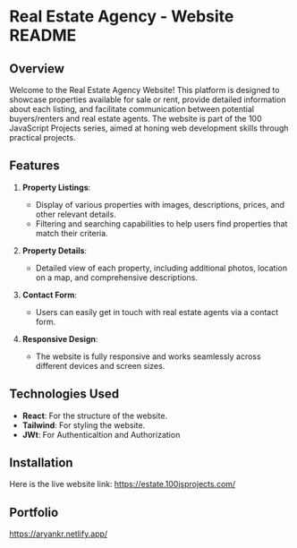 # Real Estate Agency - Website README

## Overview

Welcome to the Real Estate Agency Website! This platform is designed to showcase properties available for sale or rent, provide detailed information about each listing, and facilitate communication between potential buyers/renters and real estate agents. The website is part of the 100 JavaScript Projects series, aimed at honing web development skills through practical projects.

## Features

1. **Property Listings**:
   - Display of various properties with images, descriptions, prices, and other relevant details.
   - Filtering and searching capabilities to help users find properties that match their criteria.

2. **Property Details**:
   - Detailed view of each property, including additional photos, location on a map, and comprehensive descriptions.

3. **Contact Form**:
   - Users can easily get in touch with real estate agents via a contact form.

4. **Responsive Design**:
   - The website is fully responsive and works seamlessly across different devices and screen sizes.

## Technologies Used

* **React**: For the structure of the website.
* **Tailwind**: For styling the website.
* **JWt**: For Authenticaltion and Authorization

## Installation

Here is the live website link:
https://estate.100jsprojects.com/

## Portfolio

https://aryankr.netlify.app/
